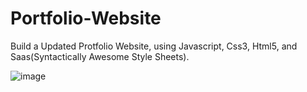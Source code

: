 # Portfolio-Website
Build a Updated Protfolio Website, using Javascript, Css3, Html5,  and Saas(Syntactically Awesome Style Sheets).

![image](https://github.com/user-attachments/assets/20fae8ca-44f6-4057-85e9-822e35064b67)

<div>
  <i class="fa-sharp fa-regular fa-file"></i>
  <i class="fa-solid fa-briefcase"></i>
</div>
  




